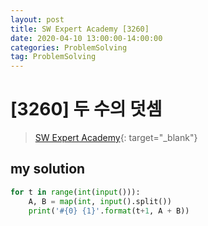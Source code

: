 ```yaml
---
layout: post
title: SW Expert Academy [3260]
date: 2020-04-10 13:00:00-14:00:00
categories: ProblemSolving
tag: ProblemSolving
---
```


# [3260] 두 수의 덧셈
> [SW Expert Academy](https://swexpertacademy.com/main/main.do){: target="_blank"}

## my solution
```python
for t in range(int(input())):
    A, B = map(int, input().split())
    print('#{0} {1}'.format(t+1, A + B))
```
